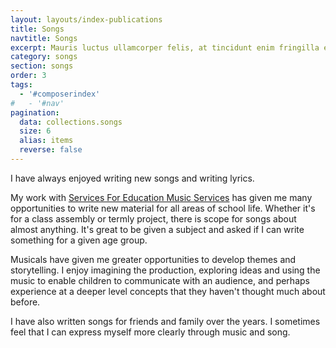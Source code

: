 ```yaml
---
layout: layouts/index-publications
title: Songs
navtitle: Songs
excerpt: Mauris luctus ullamcorper felis, at tincidunt enim fringilla et. Nullam rhoncus nunc vitae dapibus faucibus.
category: songs
section: songs
order: 3
tags:
  - '#composerindex'
#   - '#nav'
pagination:
  data: collections.songs
  size: 6
  alias: items
  reverse: false
---
```


I have always enjoyed writing new songs and writing lyrics.

My work with [Services For Education Music Services](www.servicesforeducation.co.uk) has given me many opportunities to write new material for all areas of school life. Whether it's for a class assembly or termly project, there is scope for songs about almost anything. It's great to be given a subject and asked if I can write something for a given age group.

Musicals have given me greater opportunities to develop themes and storytelling. I enjoy imagining the production, exploring ideas and using the music to enable children to communicate with an audience, and perhaps experience at a deeper level concepts that they haven't thought much about before. 

I have also written songs for friends and family over the years. I sometimes feel that I can express myself more clearly through music and song.

